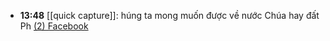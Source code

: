 - **13:48** [[quick capture]]: húng ta mong muốn được về nước Chúa hay đất Ph [(2) Facebook](https://www.facebook.com/)